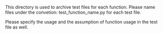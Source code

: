 This directory is used to archive test files for each function. Please name files under the convetion:
test_function_name.py for each test file. 

Please specify the usage and the assumption of function usage in the test file as well.